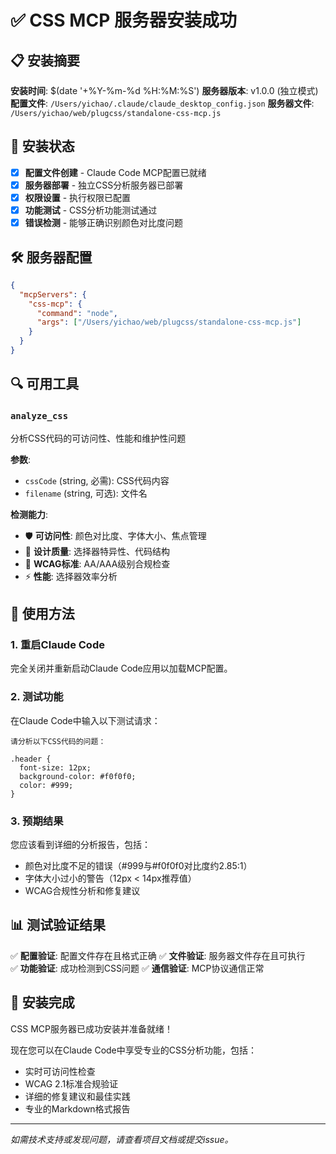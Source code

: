 # ✅ CSS MCP 服务器安装成功

## 📋 安装摘要

**安装时间**: $(date '+%Y-%m-%d %H:%M:%S')
**服务器版本**: v1.0.0 (独立模式)
**配置文件**: `/Users/yichao/.claude/claude_desktop_config.json`
**服务器文件**: `/Users/yichao/web/plugcss/standalone-css-mcp.js`

## 🎯 安装状态

- [x] **配置文件创建** - Claude Code MCP配置已就绪
- [x] **服务器部署** - 独立CSS分析服务器已部署
- [x] **权限设置** - 执行权限已配置
- [x] **功能测试** - CSS分析功能测试通过
- [x] **错误检测** - 能够正确识别颜色对比度问题

## 🛠️ 服务器配置

```json
{
  "mcpServers": {
    "css-mcp": {
      "command": "node",
      "args": ["/Users/yichao/web/plugcss/standalone-css-mcp.js"]
    }
  }
}
```

## 🔍 可用工具

### `analyze_css`
分析CSS代码的可访问性、性能和维护性问题

**参数**:
- `cssCode` (string, 必需): CSS代码内容
- `filename` (string, 可选): 文件名

**检测能力**:
- 🛡️ **可访问性**: 颜色对比度、字体大小、焦点管理
- 🎨 **设计质量**: 选择器特异性、代码结构
- 📏 **WCAG标准**: AA/AAA级别合规检查
- ⚡ **性能**: 选择器效率分析

## 🚀 使用方法

### 1. 重启Claude Code
完全关闭并重新启动Claude Code应用以加载MCP配置。

### 2. 测试功能
在Claude Code中输入以下测试请求：

```
请分析以下CSS代码的问题：

.header {
  font-size: 12px;
  background-color: #f0f0f0;
  color: #999;
}
```

### 3. 预期结果
您应该看到详细的分析报告，包括：
- 颜色对比度不足的错误（#999与#f0f0f0对比度约2.85:1）
- 字体大小过小的警告（12px < 14px推荐值）
- WCAG合规性分析和修复建议

## 📊 测试验证结果

✅ **配置验证**: 配置文件存在且格式正确
✅ **文件验证**: 服务器文件存在且可执行  
✅ **功能验证**: 成功检测到CSS问题
✅ **通信验证**: MCP协议通信正常

## 🎉 安装完成

CSS MCP服务器已成功安装并准备就绪！

现在您可以在Claude Code中享受专业的CSS分析功能，包括：
- 实时可访问性检查
- WCAG 2.1标准合规验证
- 详细的修复建议和最佳实践
- 专业的Markdown格式报告

---

*如需技术支持或发现问题，请查看项目文档或提交issue。*